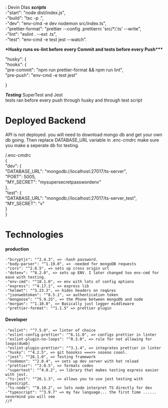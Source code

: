 : Devin DIas
**_scripts_**  
 -"start": "node dist/index.js",  
 -"build": "tsc -p .",  
 -"dev": "env-cmd -e dev nodemon src/index.ts",  
 -"prettier-format": "prettier --config .prettierrc 'src/\*_/_\.ts' --write",  
 -"lint": "eslint . --ext .ts",  
 -"test": "env-cmd -e test jest --watch".
  


**\*Husky runs es-lint before every Commit and tests before every Push\*\*\***

"husky": {  
 "hooks": {  
 "pre-commit": "npm run prettier-format && npm run lint",  
 "pre-push": "env-cmd -e test jest"  
  
 }
  
 **_Testing_**
SuperTest and Jest  
 tests ran before every push through husky and through test script

# Deployed Backend

API is not deployed. you will need to download mongo db and get your own db going. Then replace
DATABASE_URL variable in .enc-cmdrc
make sure you make a seperate db for testing.

/.enc-cmdrc  
 {  
 "dev": {  
 "DATABASE_URL": "mongodb://localhost:27017/ts-server",  
 "PORT": 5005,  
 "MY_SECRET": "mysupersecretpasswordenv"  
 },  
 "test": {  
 "DATABASE_URL": "mongodb://localhost:27017/ts-server_test",  
 "MY_SECRET": "v"  
 }  
}

# Technologies

#### production

    -"bcryptjs": "^2.4.3", => -hash password.
    -"body-parser": "^1.19.0", => -needed for mongoDB requests
    -"cors": "^2.8.5", => sets up cross origin url
    -"dotenv": "^8.2.0", => sets up ENV. I later changed too env-cmd for ease with testing.
    -"env-cmd": "^10.1.0", => env with lots of config options
    -"express": "^4.17.1", => express lib
    -"helmet": "^3.23.3", => hides headers on req&res
    -"jsonwebtoken": "^8.5.1", => authentication token
    -"mongoose": "^5.9.25", => the Phone between mongoDb and node
    -"morgan": "^1.10.0", => Basically just logger middleware
    -"prettier-format": "^1.1.5" => prettier plugin

#### Developer

    -"eslint": "^7.5.0", => linter of choice
    -"eslint-config-prettier": "^6.11.0", => configs prettier in linter
    -"eslint-plugin-no-loops": "^0.3.0", => rule for not allowing for loops(dumb)
    -"eslint-plugin-prettier": "^3.1.4", => integrates prettier in linter
    -"husky": "^4.2.5", => git hoookss ===>> sooooo coool.
    -"jest": "^26.1.0", => Testing framework
    -"nodemon": "^2.0.4", => sets up dev server with hot reload
    -"prettier": "^2.0.5", => formats codes
    -"supertest": "^4.0.2", => library that makes testing express easier with jest.
    -"ts-jest": "^26.1.3", => allows you to use jest testing with typescript.
    -"ts-node": "^8.10.2", => lets node interpret TS directly for dev
    -"typescript": "^3.9.7" => my fav language... the first time ...... nevermind you will see
    //f
